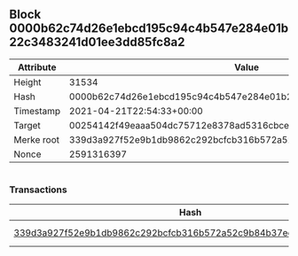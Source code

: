 ## Block 0000b62c74d26e1ebcd195c94c4b547e284e01b22c3483241d01ee3dd85fc8a2

Attribute | Value
--- | ---
Height | 31534
Hash | 0000b62c74d26e1ebcd195c94c4b547e284e01b22c3483241d01ee3dd85fc8a2
Timestamp | 2021-04-21T22:54:33+00:00
Target | 00254142f49eaaa504dc75712e8378ad5316cbcead634704b3734b6271167cc4
Merke root | 339d3a927f52e9b1db9862c292bcfcb316b572a52c9b84b37ee8430802c92481
Nonce | 2591316397

```

```

### Transactions

Hash | Amount
--- | ---
[339d3a927f52e9b1db9862c292bcfcb316b572a52c9b84b37ee8430802c92481](339d3a927f52e9b1db9862c292bcfcb316b572a52c9b84b37ee8430802c92481.md) | 10.00000000 SKEPTI 
